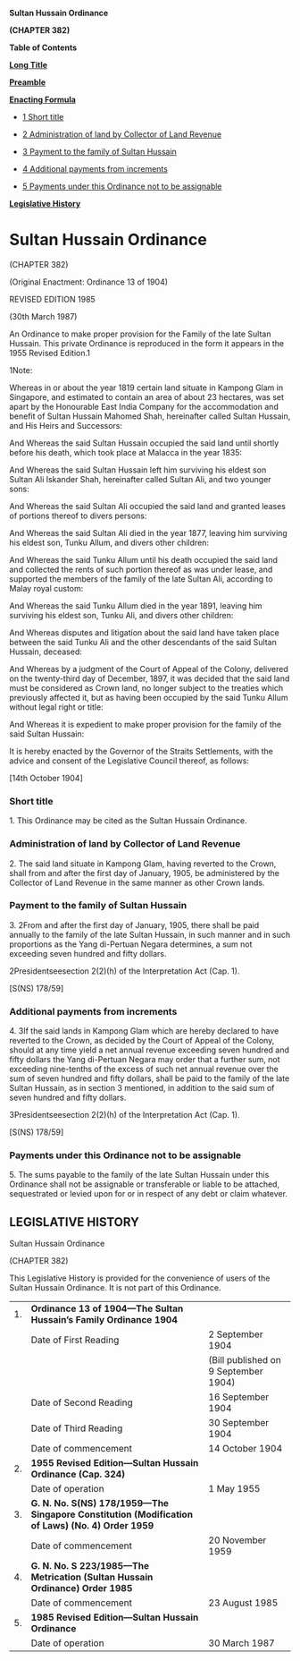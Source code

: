 **Sultan Hussain Ordinance**

**(CHAPTER 382)**

**Table of Contents**

[**Long Title**](#Sultan-Hussain-Ordinance)

[**Preamble**](#Preamble)

[**Enacting Formula**](#Enacting-Formula)

- [1 Short title](#Short-title)

- [2 Administration of land by Collector of Land Revenue](#Administration-of-land-by-Collector-of-Land-Revenue)

- [3 Payment to the family of Sultan Hussain](#Payment-to-the-family-of-Sultan-Hussain)

- [4 Additional payments from increments](#Additional-payments-from-increments)

- [5 Payments under this Ordinance not to be assignable](#Payments-under-this-Ordinance-not-to-be-assignable)

[**Legislative History**](#Legislative-History)

# Sultan Hussain Ordinance

(CHAPTER 382)

(Original Enactment: Ordinance 13 of 1904)

REVISED EDITION 1985

(30th March 1987)

An Ordinance to make proper provision for the Family of the late Sultan Hussain. This private Ordinance is reproduced in the form it appears in the 1955 Revised Edition.1

1Note:

Whereas in or about the year 1819 certain land situate in Kampong Glam in Singapore, and estimated to contain an area of about 23 hectares, was set apart by the Honourable East India Company for the accommodation and benefit of Sultan Hussain Mahomed Shah, hereinafter called Sultan Hussain, and His Heirs and Successors:

And Whereas the said Sultan Hussain occupied the said land until shortly before his death, which took place at Malacca in the year 1835:

And Whereas the said Sultan Hussain left him surviving his eldest son Sultan Ali Iskander Shah, hereinafter called Sultan Ali, and two younger sons:

And Whereas the said Sultan Ali occupied the said land and granted leases of portions thereof to divers persons:

And Whereas the said Sultan Ali died in the year 1877, leaving him surviving his eldest son, Tunku Allum, and divers other children:

And Whereas the said Tunku Allum until his death occupied the said land and collected the rents of such portion thereof as was under lease, and supported the members of the family of the late Sultan Ali, according to Malay royal custom:

And Whereas the said Tunku Allum died in the year 1891, leaving him surviving his eldest son, Tunku Ali, and divers other children:

And Whereas disputes and litigation about the said land have taken place between the said Tunku Ali and the other descendants of the said Sultan Hussain, deceased:

And Whereas by a judgment of the Court of Appeal of the Colony, delivered on the twenty-third day of December, 1897, it was decided that the said land must be considered as Crown land, no longer subject to the treaties which previously affected it, but as having been occupied by the said Tunku Allum without legal right or title:

And Whereas it is expedient to make proper provision for the family of the said Sultan Hussain:

It is hereby enacted by the Governor of the Straits Settlements, with the advice and consent of the Legislative Council thereof, as follows:

[14th October 1904]

### Short title

1\. This Ordinance may be cited as the Sultan Hussain Ordinance.

### Administration of land by Collector of Land Revenue

2\. The said land situate in Kampong Glam, having reverted to the Crown, shall from and after the first day of January, 1905, be administered by the Collector of Land Revenue in the same manner as other Crown lands.

### Payment to the family of Sultan Hussain

3\. 2From and after the first day of January, 1905, there shall be paid annually to the family of the late Sultan Hussain, in such manner and in such proportions as the Yang di-Pertuan Negara determines, a sum not exceeding seven hundred and fifty dollars.

2Presidentseesection 2(2)(h) of the Interpretation Act (Cap. 1).

[S(NS) 178/59]

### Additional payments from increments

4\. 3If the said lands in Kampong Glam which are hereby declared to have reverted to the Crown, as decided by the Court of Appeal of the Colony, should at any time yield a net annual revenue exceeding seven hundred and fifty dollars the Yang di-Pertuan Negara may order that a further sum, not exceeding nine-tenths of the excess of such net annual revenue over the sum of seven hundred and fifty dollars, shall be paid to the family of the late Sultan Hussain, as in section 3 mentioned, in addition to the said sum of seven hundred and fifty dollars.

3Presidentseesection 2(2)(h) of the Interpretation Act (Cap. 1).

[S(NS) 178/59]

### Payments under this Ordinance not to be assignable

5\. The sums payable to the family of the late Sultan Hussain under this Ordinance shall not be assignable or transferable or liable to be attached, sequestrated or levied upon for or in respect of any debt or claim whatever.

## LEGISLATIVE HISTORY

Sultan Hussain Ordinance

(CHAPTER 382)

This Legislative History is provided for the convenience of users of the Sultan Hussain Ordinance. It is not part of this Ordinance.

||||
|:-|:-|:-|
|1.|**Ordinance 13 of 1904—The Sultan Hussain’s Family Ordinance 1904**|
||Date of First Reading|2 September 1904|
|||(Bill published on 9 September 1904)|
||Date of Second Reading|16 September 1904|
||Date of Third Reading|30 September 1904|
||Date of commencement|14 October 1904|
|2.|**1955 Revised Edition—Sultan Hussain Ordinance (Cap. 324)**|
||Date of operation|1 May 1955|
|3.|**G. N. No. S(NS) 178/1959—The Singapore Constitution (Modification of Laws) (No. 4) Order 1959**|
||Date of commencement|20 November 1959|
|4.|**G. N. No. S 223/1985—The Metrication (Sultan Hussain Ordinance) Order 1985**|
||Date of commencement|23 August 1985|
|5.|**1985 Revised Edition—Sultan Hussain Ordinance**|
||Date of operation|30 March 1987|
